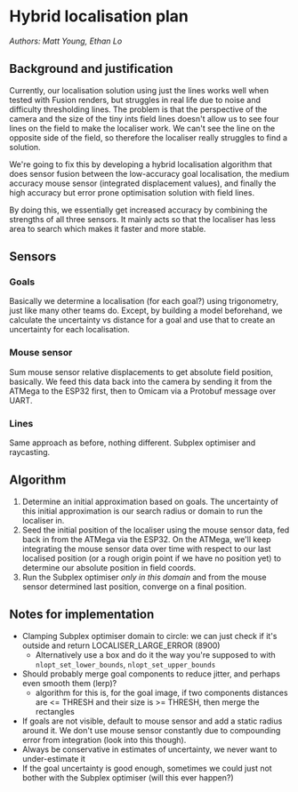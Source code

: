 # Hybrid localisation plan
_Authors: Matt Young, Ethan Lo_

## Background and justification
Currently, our localisation solution using just the lines works well when tested with Fusion renders, but struggles
in real life due to noise and difficulty thresholding lines. The problem is that the perspective of the camera and
the size of the tiny ints field lines doesn't allow us to see four lines on the field to make the localiser work.
We can't see the line on the opposite side of the field, so therefore the localiser really struggles to find a solution.

We're going to fix this by developing a hybrid localisation algorithm that does sensor fusion between the low-accuracy
goal localisation, the medium accuracy mouse sensor (integrated displacement values), and finally the high accuracy
but error prone optimisation solution with field lines.

By doing this, we essentially get increased accuracy by combining the strengths of all three sensors. It mainly acts
so that the localiser has less area to search which makes it faster and more stable.

## Sensors
### Goals
Basically we determine a localisation (for each goal?) using trigonometry, just like many other teams do. Except,
by building a model beforehand, we calculate the uncertainty vs distance for a goal and use that to create an 
uncertainty for each localisation.

### Mouse sensor
Sum mouse sensor relative displacements to get absolute field position, basically. We feed this data back into the camera
by sending it from the ATMega to the ESP32 first, then to Omicam via a Protobuf message over UART.

### Lines
Same approach as before, nothing different. Subplex optimiser and raycasting.

## Algorithm
1. Determine an initial approximation based on goals. The uncertainty of this initial approximation is our search radius 
   or domain to run the localiser in.
2. Seed the initial position of the localiser using the mouse sensor data, fed back in from the ATMega via the ESP32. 
   On the ATMega, we'll keep integrating the mouse sensor data over time with respect to our last localised position (or
   a rough origin point if we have no position yet) to determine our absolute position in field coords.
3. Run the Subplex optimiser _only in this domain_ and from the mouse sensor determined last position, converge on
   a final position.

## Notes for implementation
- Clamping Subplex optimiser domain to circle: we can just check if it's outside and return LOCALISER_LARGE_ERROR (8900)
     - Alternatively use a box and do it the way you're supposed to with `nlopt_set_lower_bounds`, `nlopt_set_upper_bounds`
- Should probably merge goal components to reduce jitter, and perhaps even smooth them (lerp)?
     - algorithm for this is, for the goal image, if two components distances are <= THRESH and their size is >= THRESH,
     then merge the rectangles
- If goals are not visible, default to mouse sensor and add a static radius around it. We don't use mouse sensor constantly
  due to compounding error from integration (look into this though).
- Always be conservative in estimates of uncertainty, we never want to under-estimate it
- If the goal uncertainty is good enough, sometimes we could just not bother with the Subplex optimiser (will this ever happen?)